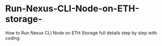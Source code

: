 # Run-Nexus-CLI-Node-on-ETH-storage-
How to Run Nexus CLI Node on ETH Storage full details step by step with coding 

